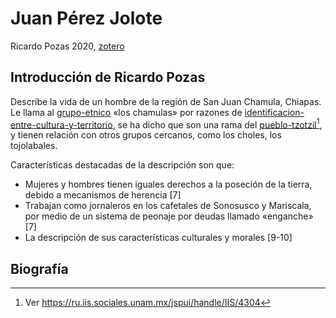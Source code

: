 # Juan Pérez Jolote

Ricardo Pozas 2020, [zotero](zotero://select/items/@pozas2020)

## Introducción de Ricardo Pozas

Describe la vida de un hombre de la región de San Juan Chamula, Chiapas. Le llama al [grupo-etnico](grupo-etnico.md) «los chamulas» por razones de [identificacion-entre-cultura-y-territorio](identificacion-entre-cultura-y-territorio.md), se ha dicho que son una rama del [pueblo-tzotzil](pueblo-tzotzil.md)[^1], y tienen relación con otros grupos cercanos, como los choles, los tojolabales.

[^1]: Ver <https://ru.iis.sociales.unam.mx/jspui/handle/IIS/4304>

Características destacadas de la descripción son que:

* Mujeres y hombres tienen iguales derechos a la poseción de la tierra, debido a mecanismos de herencia [7]
* Trabajan como jornaleros en los cafetales de Sonosusco y Mariscala, por medio de un sistema de peonaje por deudas llamado «enganche» [7]
* La descripción de sus características culturales y morales [9-10]

## Biografía
